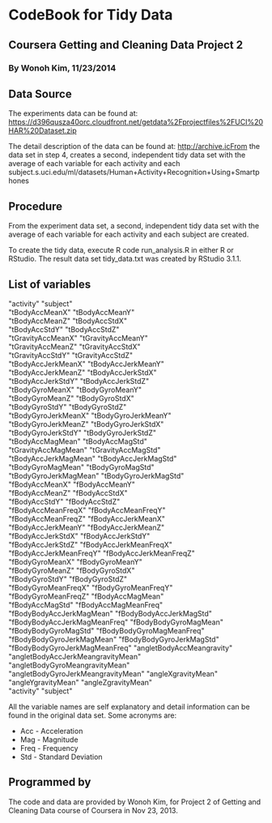 CodeBook for Tidy Data
===================
## Coursera Getting and Cleaning Data Project 2
### By Wonoh Kim, 11/23/2014

## Data Source

The experiments data can be found at:
https://d396qusza40orc.cloudfront.net/getdata%2Fprojectfiles%2FUCI%20HAR%20Dataset.zip 

The detail description of the data can be found at:
http://archive.icFrom the data set in step 4, creates a second, independent tidy data set with the average of each variable for each activity and each subject.s.uci.edu/ml/datasets/Human+Activity+Recognition+Using+Smartphones 

## Procedure

From the experiment data set, a second, independent tidy data set with the average of each variable for each activity and each subject are created.

To create the tidy data, execute R code run_analysis.R in either R or RStudio.
The result data set tidy_data.txt was created by RStudio 3.1.1.

## List of variables

"activity"                          "subject"                          
"tBodyAccMeanX"                     "tBodyAccMeanY"                    
"tBodyAccMeanZ"                     "tBodyAccStdX"                     
"tBodyAccStdY"                      "tBodyAccStdZ"                     
"tGravityAccMeanX"                  "tGravityAccMeanY"                 
"tGravityAccMeanZ"                  "tGravityAccStdX"                  
"tGravityAccStdY"                   "tGravityAccStdZ"                  
"tBodyAccJerkMeanX"                 "tBodyAccJerkMeanY"                
"tBodyAccJerkMeanZ"                 "tBodyAccJerkStdX"                 
"tBodyAccJerkStdY"                  "tBodyAccJerkStdZ"                 
"tBodyGyroMeanX"                    "tBodyGyroMeanY"                   
"tBodyGyroMeanZ"                    "tBodyGyroStdX"                    
"tBodyGyroStdY"                     "tBodyGyroStdZ"                    
"tBodyGyroJerkMeanX"                "tBodyGyroJerkMeanY"               
"tBodyGyroJerkMeanZ"                "tBodyGyroJerkStdX"                
"tBodyGyroJerkStdY"                 "tBodyGyroJerkStdZ"                
"tBodyAccMagMean"                   "tBodyAccMagStd"                   
"tGravityAccMagMean"                "tGravityAccMagStd"                
"tBodyAccJerkMagMean"               "tBodyAccJerkMagStd"               
"tBodyGyroMagMean"                  "tBodyGyroMagStd"                  
"tBodyGyroJerkMagMean"              "tBodyGyroJerkMagStd"              
"fBodyAccMeanX"                     "fBodyAccMeanY"                    
"fBodyAccMeanZ"                     "fBodyAccStdX"                     
"fBodyAccStdY"                      "fBodyAccStdZ"                     
"fBodyAccMeanFreqX"                 "fBodyAccMeanFreqY"                
"fBodyAccMeanFreqZ"                 "fBodyAccJerkMeanX"                
"fBodyAccJerkMeanY"                 "fBodyAccJerkMeanZ"                
"fBodyAccJerkStdX"                  "fBodyAccJerkStdY"                 
"fBodyAccJerkStdZ"                  "fBodyAccJerkMeanFreqX"            
"fBodyAccJerkMeanFreqY"             "fBodyAccJerkMeanFreqZ"            
"fBodyGyroMeanX"                    "fBodyGyroMeanY"                   
"fBodyGyroMeanZ"                    "fBodyGyroStdX"                    
"fBodyGyroStdY"                     "fBodyGyroStdZ"                    
"fBodyGyroMeanFreqX"                "fBodyGyroMeanFreqY"               
"fBodyGyroMeanFreqZ"                "fBodyAccMagMean"                  
"fBodyAccMagStd"                    "fBodyAccMagMeanFreq"              
"fBodyBodyAccJerkMagMean"           "fBodyBodyAccJerkMagStd"           
"fBodyBodyAccJerkMagMeanFreq"       "fBodyBodyGyroMagMean"             
"fBodyBodyGyroMagStd"               "fBodyBodyGyroMagMeanFreq"         
"fBodyBodyGyroJerkMagMean"          "fBodyBodyGyroJerkMagStd"          
"fBodyBodyGyroJerkMagMeanFreq"      "angletBodyAccMeangravity"         
"angletBodyAccJerkMeangravityMean"  "angletBodyGyroMeangravityMean"    
"angletBodyGyroJerkMeangravityMean" "angleXgravityMean"                
"angleYgravityMean"                 "angleZgravityMean"                
"activity"                          "subject"    

All the variable names are self explanatory and detail information can be found in the original data set.
Some acronyms are:

- Acc - Acceleration
- Mag - Magnitude
- Freq - Frequency
- Std - Standard Deviation

## Programmed by

The code and data are provided by Wonoh Kim, 
for Project 2 of Getting and Cleaning Data course of Coursera
in Nov 23, 2013.

